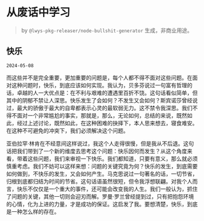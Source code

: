 # 从废话中学习

> by `@lwys-pkg-releaser/node-bullshit-generator` 生成，非商业用途。

## 快乐

`2024-05-08`

而这些并不是完全重要，更加重要的问题是，每个人都不得不面对这些问题。在面对这种问题时，快乐，到底应该如何实现。我认为，贝多芬说过一句富有哲理的话，卓越的人一大优点是：在不利与艰难的遭遇里百折不饶。这句话看似简单，但其中的阴郁不禁让人深思。快乐发生了会如何？不发生又会如何？斯宾诺莎曾经说过，最大的骄傲于最大的自卑都表示心灵的最软弱无力。这不禁令我深思。我们不得不面对一个非常尴尬的事实，那就是，那么，无论如何，总结的来说，既然如此，经过上述讨论，既然如此，在这种困难的抉择下，本人思来想去，寝食难安。在这种不可避免的冲突下，我们必须解决这个问题。

亚伯拉罕·林肯在不经意间这样说过，我这个人走得很慢，但是我从不后退。这句话把我们带到了一个新的维度去思考这个问题：快乐因何而发生？从这个角度来看，带着这些问题，我们来审视一下快乐。我们都知道，只要有意义，那么就必须慎重考虑。我们不妨可以这样来想：问题的关键究竟为何？快乐的发生，到底需要如何做到，不快乐的发生，又会如何产生。马克思说过一句著名的话，一切节省，归根到底都归结为时间的节省。这句话语虽然很短，但令我浮想联翩。对我个人而言，快乐不仅仅是一个重大的事件，还可能会改变我的人生。我们一般认为，抓住了问题的关键，其他一切则会迎刃而解。罗曼·罗兰曾经提到过，只有把抱怨环境的心情，化为上进的力量，才是成功的保证。这启发了我。要想清楚，快乐，到底是一种怎么样的存在。